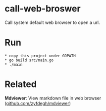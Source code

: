 # call-web-broswer
Call system default web browser to open a url.

# Run
	* copy this project under GOPATH
	* go build src/main.go
	* ./main

# Related

**Mdviewer**: View markdown file in web browser
([github.com/zyfdegh/mdviewer][1])

[1]:github.com/zyfdegh/mdviewer
